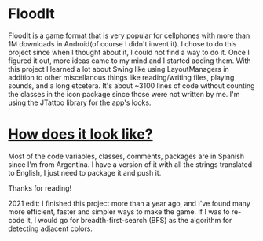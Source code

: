 # FloodIt
FloodIt is a game format that is very popular for cellphones with more than 1M downloads in Android(of course I didn't invent it). I chose to do this project since when I thought about it, I could not find a way to do it.
Once I figured it out, more ideas came to my mind and I started adding them. With this project I learned a lot about Swing like using LayoutManagers in addition to other 
miscellanous things like reading/writing files, playing sounds, and a long etcetera. 
It's about ~3100 lines of code without counting the classes in the icon package since those were not written by me. I'm 
using the JTattoo library for the app's looks.

# [How does it look like?](https://github.com/JeroSQ/FloodIt/blob/master/PICTURES.md)

Most of the code variables, classes, comments, packages are in Spanish since I'm from Argentina. I have a version of it with all the strings translated to English, I just need to package it and push it.

Thanks for reading!

2021 edit: I finished this project more than a year ago, and I've found many more efficient, faster and simpler ways to make the game. If I was to re-code it, I would go for breadth-first-search (BFS) as the algorithm for detecting adjacent colors.
